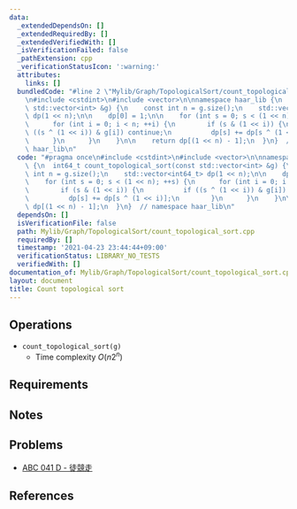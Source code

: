 ```yaml
---
data:
  _extendedDependsOn: []
  _extendedRequiredBy: []
  _extendedVerifiedWith: []
  _isVerificationFailed: false
  _pathExtension: cpp
  _verificationStatusIcon: ':warning:'
  attributes:
    links: []
  bundledCode: "#line 2 \"Mylib/Graph/TopologicalSort/count_topological_sort.cpp\"\
    \n#include <cstdint>\n#include <vector>\n\nnamespace haar_lib {\n  int64_t count_topological_sort(const\
    \ std::vector<int> &g) {\n    const int n = g.size();\n    std::vector<int64_t>\
    \ dp(1 << n);\n\n    dp[0] = 1;\n\n    for (int s = 0; s < (1 << n); ++s) {\n\
    \      for (int i = 0; i < n; ++i) {\n        if (s & (1 << i)) {\n          if\
    \ ((s ^ (1 << i)) & g[i]) continue;\n          dp[s] += dp[s ^ (1 << i)];\n  \
    \      }\n      }\n    }\n\n    return dp[(1 << n) - 1];\n  }\n}  // namespace\
    \ haar_lib\n"
  code: "#pragma once\n#include <cstdint>\n#include <vector>\n\nnamespace haar_lib\
    \ {\n  int64_t count_topological_sort(const std::vector<int> &g) {\n    const\
    \ int n = g.size();\n    std::vector<int64_t> dp(1 << n);\n\n    dp[0] = 1;\n\n\
    \    for (int s = 0; s < (1 << n); ++s) {\n      for (int i = 0; i < n; ++i) {\n\
    \        if (s & (1 << i)) {\n          if ((s ^ (1 << i)) & g[i]) continue;\n\
    \          dp[s] += dp[s ^ (1 << i)];\n        }\n      }\n    }\n\n    return\
    \ dp[(1 << n) - 1];\n  }\n}  // namespace haar_lib\n"
  dependsOn: []
  isVerificationFile: false
  path: Mylib/Graph/TopologicalSort/count_topological_sort.cpp
  requiredBy: []
  timestamp: '2021-04-23 23:44:44+09:00'
  verificationStatus: LIBRARY_NO_TESTS
  verifiedWith: []
documentation_of: Mylib/Graph/TopologicalSort/count_topological_sort.cpp
layout: document
title: Count topological sort
---
```


## Operations

- `count_topological_sort(g)`
	- Time complexity $O(n 2^n)$

## Requirements

## Notes

## Problems

- [ABC 041 D - 徒競走](https://atcoder.jp/contests/abc041/tasks/abc041_d)

## References
